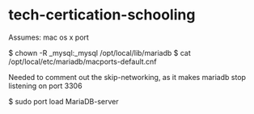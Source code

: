 tech-certication-schooling
==========================

Assumes: mac os x port

$ chown -R _mysql:_mysql /opt/local/lib/mariadb
$ cat /opt/local/etc/mariadb/macports-default.cnf

Needed to comment out the skip-networking, as it makes mariadb stop listening on port 3306

$ sudo port load MariaDB-server
